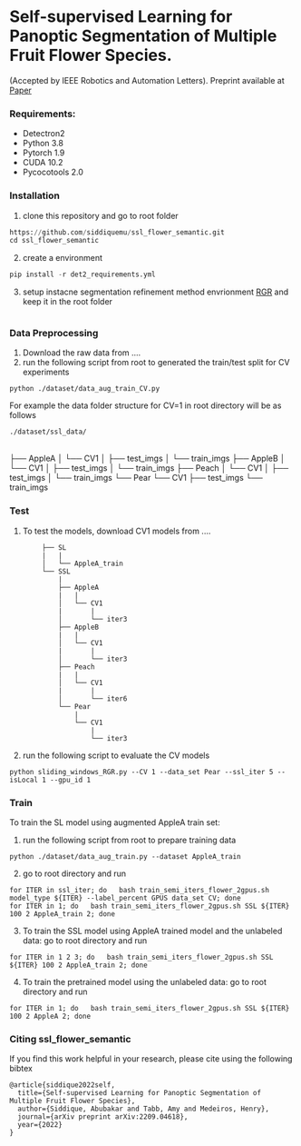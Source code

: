 # Self-supervised Learning for Panoptic Segmentation of Multiple Fruit Flower Species.
(Accepted by IEEE Robotics and Automation Letters). Preprint available at [Paper](https://arxiv.org/abs/2209.04618)

### Requirements: ###
* Detectron2
* Python 3.8
* Pytorch 1.9
* CUDA 10.2
* Pycocotools 2.0

### Installation ###

1. clone this repository and go to root folder
```python
https://github.com/siddiquemu/ssl_flower_semantic.git
cd ssl_flower_semantic
```
2. create a environment
```python
pip install -r det2_requirements.yml
```

3. setup instacne segmentation refinement method envrionment [RGR](https://bitbucket.org/phil_dias/rgr-public/src/master/) and keep it in the root folder
```./ssl_flower_semantic/
```


### Data Preprocessing ###
1. Download the raw data from ....
2. run the following script from root to generated the train/test split for CV experiments
```
python ./dataset/data_aug_train_CV.py
```

For example the data folder structure for CV=1 in root directory will be as follows
```
./dataset/ssl_data/
```
<br>
├── AppleA
│   └── CV1
│       ├── test_imgs
│       └── train_imgs
├── AppleB
│   └── CV1
│       ├── test_imgs
│       └── train_imgs
├── Peach
│   └── CV1
│       ├── test_imgs
│       └── train_imgs
└── Pear
    └── CV1
        ├── test_imgs
        └── train_imgs

### Test ###
1. To test the models, download CV1 models from ....
```
        ├── SL
        |   |
        │   └── AppleA_train
        └── SSL
            |
            ├── AppleA
            |   |
            │   └── CV1
            |       |
            │       └── iter3
            ├── AppleB
            |   |
            │   └── CV1
            |       |
            │       └── iter3
            ├── Peach
            |   |
            │   └── CV1
            |       |
            │       └── iter6
            └── Pear
                |
                └── CV1
                    |
                    └── iter3
```
2. run the following script to evaluate the CV models

```
python sliding_windows_RGR.py --CV 1 --data_set Pear --ssl_iter 5 --isLocal 1 --gpu_id 1
```

### Train ###
To train the SL model using augmented AppleA train set:
1. run the following script from root to prepare training data
```
python ./dataset/data_aug_train.py --dataset AppleA_train
```
2.  go to root directory and run

```
for ITER in ssl_iter; do   bash train_semi_iters_flower_2gpus.sh model_type ${ITER} --label_percent GPUS data_set CV; done
for ITER in 1; do   bash train_semi_iters_flower_2gpus.sh SSL ${ITER} 100 2 AppleA_train 2; done
```
3. To train the SSL model using AppleA trained model and the unlabeled data: go to root directory and run

```
for ITER in 1 2 3; do   bash train_semi_iters_flower_2gpus.sh SSL ${ITER} 100 2 AppleA_train 2; done

```
4. To train the pretrained model using the unlabeled data: go to root directory and run

```
for ITER in 1; do   bash train_semi_iters_flower_2gpus.sh SSL ${ITER} 100 2 AppleA 2; done
```
### Citing ssl_flower_semantic ###
If you find this work helpful in your research, please cite using the following bibtex
```
@article{siddique2022self,
  title={Self-supervised Learning for Panoptic Segmentation of Multiple Fruit Flower Species},
  author={Siddique, Abubakar and Tabb, Amy and Medeiros, Henry},
  journal={arXiv preprint arXiv:2209.04618},
  year={2022}
}
```